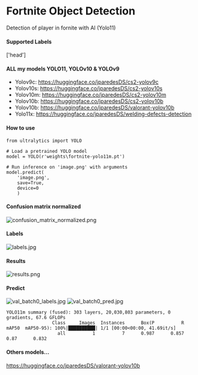 # Fortnite Object Detection
Detection of player in fornite with AI (Yolo11)

#### Supported Labels
['head']

#### ALL my models YOLO11, YOLOv10 & YOLOv9
- Yolov9c: https://huggingface.co/jparedesDS/cs2-yolov9c
- Yolov10s: https://huggingface.co/jparedesDS/cs2-yolov10s
- Yolov10m: https://huggingface.co/jparedesDS/cs2-yolov10m
- Yolov10b: https://huggingface.co/jparedesDS/cs2-yolov10b
- Yolov10b: https://huggingface.co/jparedesDS/valorant-yolov10b
- Yolo11x: https://huggingface.co/jparedesDS/welding-defects-detection

#### How to use
```
from ultralytics import YOLO

# Load a pretrained YOLO model
model = YOLO(r'weights\fortnite-yolo11m.pt')

# Run inference on 'image.png' with arguments
model.predict(
    'image.png',
    save=True,
    device=0
    )
```
#### Confusion matrix normalized
![confusion_matrix_normalized.png](https://cdn-uploads.huggingface.co/production/uploads/62e1c9b42e4cab6e39dafc97/FafpmzBXEOs8JSYfbIEuk.png)
#### Labels
![labels.jpg](https://cdn-uploads.huggingface.co/production/uploads/62e1c9b42e4cab6e39dafc97/vOhmCFepNzzbWrlTwNyPC.jpeg)
#### Results
![results.png](https://cdn-uploads.huggingface.co/production/uploads/62e1c9b42e4cab6e39dafc97/scX2fjCVtt2qJHv8bL-zE.png)
#### Predict
![val_batch0_labels.jpg](https://cdn-uploads.huggingface.co/production/uploads/62e1c9b42e4cab6e39dafc97/D-CHZnP1saJkaX6b8jIbX.jpeg)
![val_batch0_pred.jpg](https://cdn-uploads.huggingface.co/production/uploads/62e1c9b42e4cab6e39dafc97/lC2IGEVDD-FUtAg1SG6RT.jpeg)
```
YOLO11m summary (fused): 303 layers, 20,030,803 parameters, 0 gradients, 67.6 GFLOPs
                 Class     Images  Instances      Box(P          R      mAP50  mAP50-95): 100%|██████████| 1/1 [00:00<00:00, 41.69it/s]
                   all          1          7      0.987      0.857       0.87      0.832
```

#### Others models...
https://huggingface.co/jparedesDS/valorant-yolov10b

